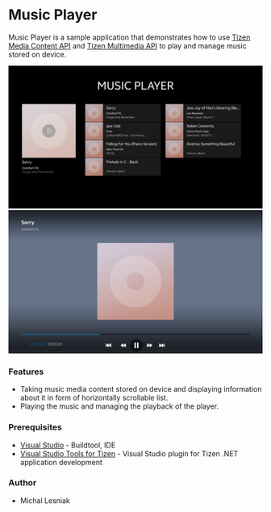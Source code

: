 # Music Player
Music Player is a sample application that demonstrates how to use [Tizen Media Content API](https://developer.tizen.org/dev-guide/csapi/api/Tizen.Content.MediaContent.html) and [Tizen Multimedia API](https://developer.tizen.org/dev-guide/csapi/api/Tizen.Multimedia.html) to play and manage music stored on device.

![Soundtrack list screen](./Screenshots/soundtrack_list_page.png)
![Preview page screen](./Screenshots/preview_page.png)

### Features
* Taking music media content stored on device and displaying information about it in form of horizontally scrollable list.
* Playing the music and managing the playback of the player.

### Prerequisites
* [Visual Studio](https://www.visualstudio.com/) - Buildtool, IDE
* [Visual Studio Tools for Tizen](https://developer.tizen.org/development/tizen-.net-preview/visual-studio-tools-tizen) - Visual Studio plugin for Tizen .NET application development

### Author
* Michal Lesniak

